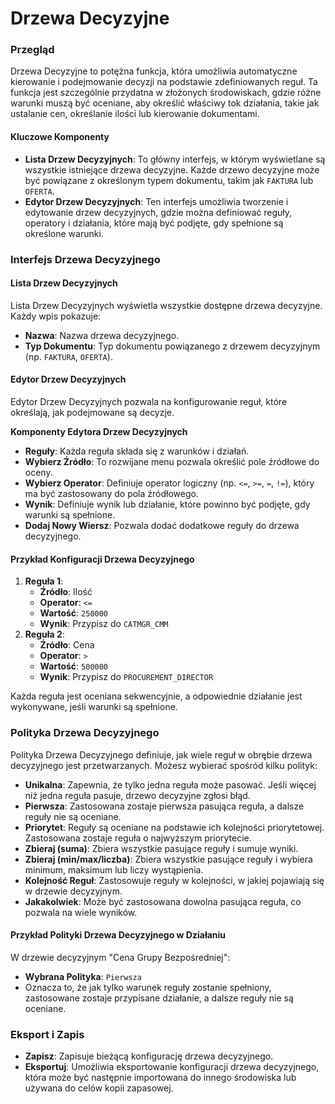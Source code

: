 # Drzewa Decyzyjne

### Przegląd

Drzewa Decyzyjne to potężna funkcja, która umożliwia automatyczne kierowanie i podejmowanie decyzji na podstawie zdefiniowanych reguł. Ta funkcja jest szczególnie przydatna w złożonych środowiskach, gdzie różne warunki muszą być oceniane, aby określić właściwy tok działania, takie jak ustalanie cen, określanie ilości lub kierowanie dokumentami.

#### Kluczowe Komponenty

* **Lista Drzew Decyzyjnych**: To główny interfejs, w którym wyświetlane są wszystkie istniejące drzewa decyzyjne. Każde drzewo decyzyjne może być powiązane z określonym typem dokumentu, takim jak `FAKTURA` lub `OFERTA`.
* **Edytor Drzew Decyzyjnych**: Ten interfejs umożliwia tworzenie i edytowanie drzew decyzyjnych, gdzie można definiować reguły, operatory i działania, które mają być podjęte, gdy spełnione są określone warunki.

### Interfejs Drzewa Decyzyjnego

#### Lista Drzew Decyzyjnych

Lista Drzew Decyzyjnych wyświetla wszystkie dostępne drzewa decyzyjne. Każdy wpis pokazuje:

* **Nazwa**: Nazwa drzewa decyzyjnego.
* **Typ Dokumentu**: Typ dokumentu powiązanego z drzewem decyzyjnym (np. `FAKTURA`, `OFERTA`).

#### Edytor Drzew Decyzyjnych

Edytor Drzew Decyzyjnych pozwala na konfigurowanie reguł, które określają, jak podejmowane są decyzje.

**Komponenty Edytora Drzew Decyzyjnych**

* **Reguły**: Każda reguła składa się z warunków i działań.
* **Wybierz Źródło**: To rozwijane menu pozwala określić pole źródłowe do oceny.
* **Wybierz Operator**: Definiuje operator logiczny (np. `<=`, `>=`, `=`, `!=`), który ma być zastosowany do pola źródłowego.
* **Wynik**: Definiuje wynik lub działanie, które powinno być podjęte, gdy warunki są spełnione.
* **Dodaj Nowy Wiersz**: Pozwala dodać dodatkowe reguły do drzewa decyzyjnego.

#### Przykład Konfiguracji Drzewa Decyzyjnego

1. **Reguła 1**:
   * **Źródło**: Ilość
   * **Operator**: `<=`
   * **Wartość**: `250000`
   * **Wynik**: Przypisz do `CATMGR_CMM`
2. **Reguła 2**:
   * **Źródło**: Cena
   * **Operator**: `>`
   * **Wartość**: `500000`
   * **Wynik**: Przypisz do `PROCUREMENT_DIRECTOR`

Każda reguła jest oceniana sekwencyjnie, a odpowiednie działanie jest wykonywane, jeśli warunki są spełnione.

### Polityka Drzewa Decyzyjnego

Polityka Drzewa Decyzyjnego definiuje, jak wiele reguł w obrębie drzewa decyzyjnego jest przetwarzanych. Możesz wybierać spośród kilku polityk:

* **Unikalna**: Zapewnia, że tylko jedna reguła może pasować. Jeśli więcej niż jedna reguła pasuje, drzewo decyzyjne zgłosi błąd.
* **Pierwsza**: Zastosowana zostaje pierwsza pasująca reguła, a dalsze reguły nie są oceniane.
* **Priorytet**: Reguły są oceniane na podstawie ich kolejności priorytetowej. Zastosowana zostaje reguła o najwyższym priorytecie.
* **Zbieraj (suma)**: Zbiera wszystkie pasujące reguły i sumuje wyniki.
* **Zbieraj (min/max/liczba)**: Zbiera wszystkie pasujące reguły i wybiera minimum, maksimum lub liczy wystąpienia.
* **Kolejność Reguł**: Zastosowuje reguły w kolejności, w jakiej pojawiają się w drzewie decyzyjnym.
* **Jakakolwiek**: Może być zastosowana dowolna pasująca reguła, co pozwala na wiele wyników.

#### Przykład Polityki Drzewa Decyzyjnego w Działaniu

W drzewie decyzyjnym "Cena Grupy Bezpośredniej":

* **Wybrana Polityka**: `Pierwsza`
* Oznacza to, że jak tylko warunek reguły zostanie spełniony, zastosowane zostaje przypisane działanie, a dalsze reguły nie są oceniane.

### Eksport i Zapis

* **Zapisz**: Zapisuje bieżącą konfigurację drzewa decyzyjnego.
* **Eksportuj**: Umożliwia eksportowanie konfiguracji drzewa decyzyjnego, która może być następnie importowana do innego środowiska lub używana do celów kopii zapasowej.